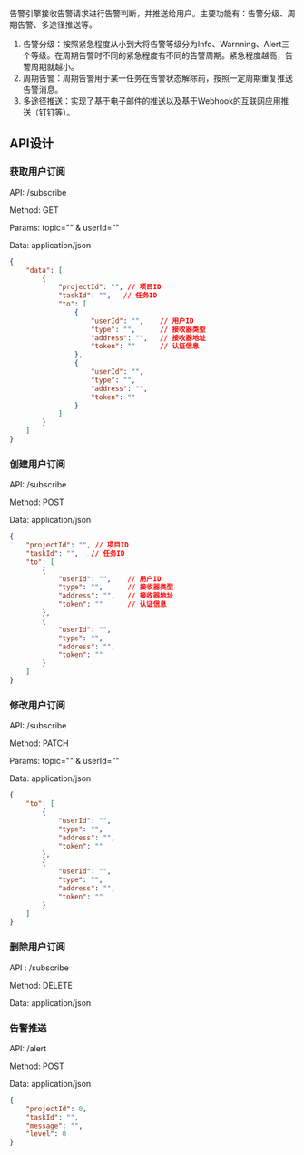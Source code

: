 告警引擎接收告警请求进行告警判断，并推送给用户。主要功能有：告警分级、周期告警、多途径推送等。
1.	告警分级：按照紧急程度从小到大将告警等级分为Info、Warnning、Alert三个等级。在周期告警时不同的紧急程度有不同的告警周期。紧急程度越高，告警周期就越小。
2.	周期告警：周期告警用于某一任务在告警状态解除前，按照一定周期重复推送告警消息。
3.	多途径推送：实现了基于电子邮件的推送以及基于Webhook的互联网应用推送（钉钉等）。

## API设计

### 获取用户订阅
API: /subscribe

Method: GET

Params: topic="" & userId=""

Data: application/json

```json
{
    "data": [
        {
            "projectId": "", // 项目ID
            "taskId": "",   // 任务ID
            "to": [
                {
                    "userId": "",    // 用户ID
                    "type": "",      // 接收器类型
                    "address": "",   // 接收器地址
                    "token": ""      // 认证信息
                },
                {
                    "userId": "",
                    "type": "",
                    "address": "",
                    "token": ""
                }
            ]
        }
    ]
}
```

### 创建用户订阅
API: /subscribe

Method: POST

Data: application/json
```json
{
    "projectId": "", // 项目ID
    "taskId": "",   // 任务ID
    "to": [
        {
            "userId": "",    // 用户ID
            "type": "",      // 接收器类型
            "address": "",   // 接收器地址
            "token": ""      // 认证信息
        },
        {
            "userId": "",
            "type": "",
            "address": "",
            "token": ""
        }
    ]
}
```

### 修改用户订阅
API: /subscribe

Method: PATCH

Params: topic="" & userId=""

Data: application/json
```json
{
    "to": [
        {
            "userId": "",
            "type": "",
            "address": "",
            "token": ""
        },
        {
            "userId": "",
            "type": "",
            "address": "",
            "token": ""
        }
    ]
}
```

### 删除用户订阅
API : /subscribe

Method: DELETE

Data: application/json


### 告警推送
API: /alert

Method: POST

Data: application/json

```json
{
    "projectId": 0,
    "taskId": "",
    "message": "",
    "level": 0
}
```